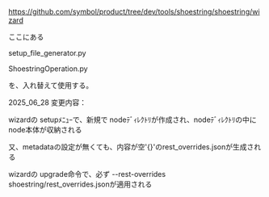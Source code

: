 https://github.com/symbol/product/tree/dev/tools/shoestring/shoestring/wizard

ここにある

setup_file_generator.py

ShoestringOperation.py

を、入れ替えて使用する。

2025_06_28
変更内容：

wizardの setupﾒﾆｭｰで、新規で nodeﾃﾞｨﾚｸﾄﾘが作成され、nodeﾃﾞｨﾚｸﾄﾘの中に node本体が収納される

又、metadataの設定が無くても、内容が空'{}'のrest_overrides.jsonが生成される

wizardの upgrade命令で、必ず --rest-overrides shoestring/rest_overrides.jsonが適用される
